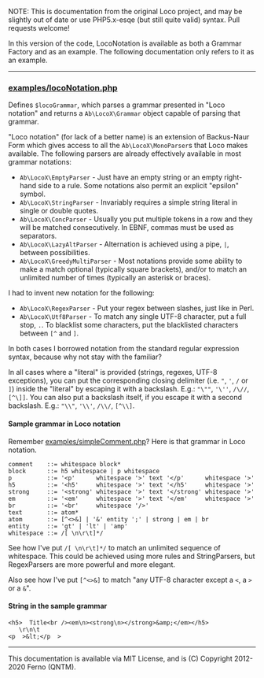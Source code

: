 
NOTE: This is documentation from the original Loco project, and may be slightly out of date or use PHP5.x-esqe (but still quite valid) syntax.  Pull requests welcome!

In this version of the code, LocoNotation is available as both a Grammar Factory and as an example.  The following documentation only refers to it as an example.

-----
### [examples/locoNotation.php](https://github.com/ferno/loco/blob/master/examples/locoNotation.php)

Defines `$locoGrammar`, which parses a grammar presented in "Loco notation" and returns a `Ab\LocoX\Grammar` object capable of parsing that grammar.

"Loco notation" (for lack of a better name) is an extension of Backus-Naur Form which gives access to all the `Ab\LocoX\MonoParser`s that Loco makes available. The following parsers are already effectively available in most grammar notations:

* `Ab\LocoX\EmptyParser` - Just have an empty string or an empty right-hand side to a rule. Some notations also permit an explicit "epsilon" symbol.
* `Ab\LocoX\StringParser` - Invariably requires a simple string literal in single or double quotes.
* `Ab\LocoX\ConcParser` - Usually you put multiple tokens in a row and they will be matched consecutively. In EBNF, commas must be used as separators.
* `Ab\LocoX\LazyAltParser` - Alternation is achieved using a pipe, `|`, between possibilities.
* `Ab\LocoX\GreedyMultiParser` - Most notations provide some ability to make a match optional (typically square brackets), and/or to match an unlimited number of times (typically an asterisk or braces).

I had to invent new notation for the following:

* `Ab\LocoX\RegexParser` - Put your regex between slashes, just like in Perl.
* `Ab\LocoX\Utf8Parser` - To match any single UTF-8 character, put a full stop, `.`. To blacklist some characters, put the blacklisted characters between `[^` and `]`.

In both cases I borrowed notation from the standard regular expression syntax, because why not stay with the familiar?

In all cases where a "literal" is provided (strings, regexes, UTF-8 exceptions), you can put the corresponding closing delimiter (i.e. `"`, `'`, `/` or `]`) inside the "literal" by escaping it with a backslash. E.g.: `"\""`, `'\''`, `/\//`, `[^\]]`. You can also put a backslash itself, if you escape it with a second backslash. E.g.: `"\\"`, `'\\'`, `/\\/`, `[^\\]`.

#### Sample grammar in Loco notation

Remember [examples/simpleComment.php](https://github.com/ferno/loco/blob/master/examples/simpleComment.php)? Here is that grammar in Loco notation.

    comment    ::= whitespace block*
    block      ::= h5 whitespace | p whitespace
    p          ::= '<p'      whitespace '>' text '</p'      whitespace '>'
    h5         ::= '<h5'     whitespace '>' text '</h5'     whitespace '>'
    strong     ::= '<strong' whitespace '>' text '</strong' whitespace '>'
    em         ::= '<em'     whitespace '>' text '</em'     whitespace '>'
    br         ::= '<br'     whitespace '/>'
    text       ::= atom*
    atom       ::= [^<>&] | '&' entity ';' | strong | em | br
    entity     ::= 'gt' | 'lt' | 'amp'
    whitespace ::= /[ \n\r\t]*/

See how I've put `/[ \n\r\t]*/` to match an unlimited sequence of whitespace. This could be achieved using more rules and StringParsers, but RegexParsers are more powerful and more elegant.

Also see how I've put `[^<>&]` to match "any UTF-8 character except a `<`, a `>` or a `&`".

#### String in the sample grammar

    <h5>  Title<br /><em\n><strong\n></strong>&amp;</em></h5>
       \r\n\t 
    <p  >&lt;</p  >



-----
This documentation is available via MIT License, and is (C) Copyright 2012-2020 Ferno (QNTM).
